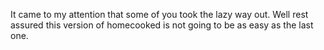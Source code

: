 It came to my attention that some of you took the lazy way out. Well rest assured this version of homecooked is not going to be as easy as the last one.
